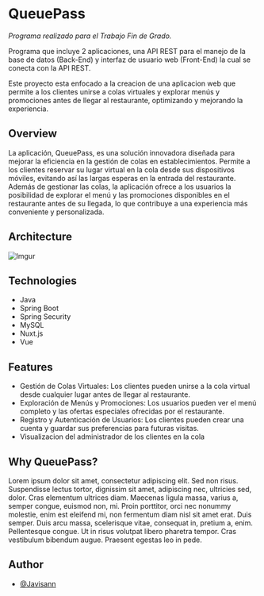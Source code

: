 
# QueuePass

*Programa realizado para el Trabajo Fin de Grado.*

Programa que incluye 2 aplicaciones, una API REST para el manejo de la base de datos (Back-End) y interfaz de usuario web (Front-End) la cual se conecta con la API REST.

Este proyecto esta enfocado a la creacion de una aplicacion web que permite a los clientes unirse a colas virtuales y explorar menús y promociones antes de llegar al restaurante, optimizando y mejorando la experiencia.


## Overview

La aplicación, QueuePass, es una solución innovadora diseñada para mejorar la eficiencia en la gestión de colas en establecimientos. Permite a los clientes reservar su lugar virtual en la cola desde sus dispositivos móviles, evitando así las largas esperas en la entrada del restaurante. Además de gestionar las colas, la aplicación ofrece a los usuarios la posibilidad de explorar el menú y las promociones disponibles en el restaurante antes de su llegada, lo que contribuye a una experiencia más conveniente y personalizada.
## Architecture

![Imgur](https://imgur.com/868WYrN.png)

## Technologies

- Java
- Spring Boot
- Spring Security
- MySQL
- Nuxt.js
- Vue
  
## Features

- Gestión de Colas Virtuales: Los clientes pueden unirse a la cola virtual desde cualquier lugar antes de llegar al restaurante.
- Exploración de Menús y Promociones: Los usuarios pueden ver el menú completo y las ofertas especiales ofrecidas por el restaurante.
- Registro y Autenticación de Usuarios: Los clientes pueden crear una cuenta y guardar sus preferencias para futuras visitas.
- Visualizacion del administrador de los clientes en la cola


## Why QueuePass?

Lorem ipsum dolor sit amet, consectetur adipiscing elit. Sed non risus. Suspendisse lectus tortor, dignissim sit amet, adipiscing nec, ultricies sed, dolor. Cras elementum ultrices diam. Maecenas ligula massa, varius a, semper congue, euismod non, mi. Proin porttitor, orci nec nonummy molestie, enim est eleifend mi, non fermentum diam nisl sit amet erat. Duis semper. Duis arcu massa, scelerisque vitae, consequat in, pretium a, enim. Pellentesque congue. Ut in risus volutpat libero pharetra tempor. Cras vestibulum bibendum augue. Praesent egestas leo in pede.
## Author

- [@Javisann](https://github.com/Javisann)


